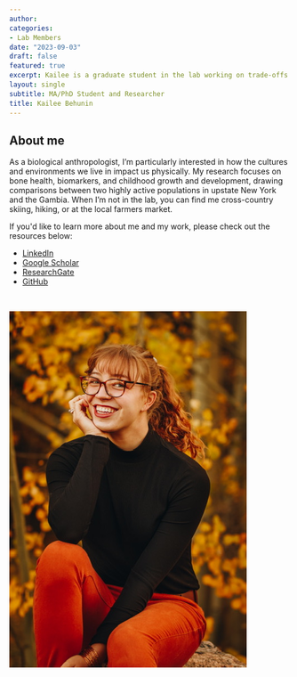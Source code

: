 ```yaml
---
author: 
categories:
- Lab Members
date: "2023-09-03"
draft: false
featured: true
excerpt: Kailee is a graduate student in the lab working on trade-offs in growth and development
layout: single
subtitle: MA/PhD Student and Researcher
title: Kailee Behunin
---
```


## About me 

As a biological anthropologist, I’m particularly interested in how the cultures and environments we live in impact us physically. My research focuses on bone health, biomarkers, and childhood growth and development, drawing comparisons between two highly active populations in upstate New York and the Gambia. When I’m not in the lab, you can find me cross-country skiing, hiking, or at the local farmers market. 

If you'd like to learn more about me and my work, please check out the resources below:

  + [LinkedIn](http://www.linkedin.com/in/kailee-behunin)
  + [Google Scholar](https://scholar.google.com/citations?view_op=list_works&hl=en&user=zpXGYL0AAAAJ)
  + [ResearchGate](https://www.researchgate.net/profile/Kailee-Behunin)
  + [GitHub](https://github.com/kbehunin)


<br>

![](Kailee-full.jpeg)



